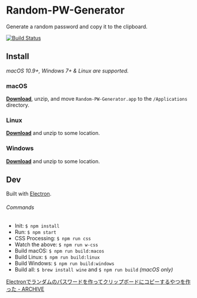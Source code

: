 # Random-PW-Generator
Generate a random password and copy it to the clipboard.

[![Build Status](https://secure.travis-ci.org/hrfmmymt/Random-PW-Generator.svg?branch=master)](http://travis-ci.org/hrfmmymt/Random-PW-Generator)

## Install

*macOS 10.9+, Windows 7+ & Linux are supported.*

### macOS

[**Download**](https://github.com/hrfmmymt/Random-PW-Generator/releases/latest), unzip, and move `Random-PW-Generator.app` to the `/Applications` directory.

### Linux

[**Download**](https://github.com/hrfmmymt/Random-PW-Generator/releases/latest) and unzip to some location.

### Windows

[**Download**](https://github.com/hrfmmymt/Random-PW-Generator/releases/latest) and unzip to some location.

## Dev

Built with [Electron](http://electron.atom.io).

###### Commands

- Init: `$ npm install`
- Run: `$ npm start`
- CSS Processing: `$ npm run css`
- Watch the above: `$ npm run w-css`
- Build macOS: `$ npm run build:macos`
- Build Linux: `$ npm run build:linux`
- Build Windows: `$ npm run build:windows`
- Build all: `$ brew install wine` and `$ npm run build` *(macOS only)*

[Electronでランダムのパスワードを作ってクリップボードにコピーするやつを作った - ARCHIVE](http://hrfmmymt.tumblr.com/post/128109446557/electron%E3%81%A7%E3%83%A9%E3%83%B3%E3%83%80%E3%83%A0%E3%81%AE%E3%83%91%E3%82%B9%E3%83%AF%E3%83%BC%E3%83%89%E3%82%92%E4%BD%9C%E3%81%A3%E3%81%A6%E3%82%AF%E3%83%AA%E3%83%83%E3%83%97%E3%83%9C%E3%83%BC%E3%83%89%E3%81%AB%E3%82%B3%E3%83%94%E3%83%BC%E3%81%99%E3%82%8B%E3%82%84%E3%81%A4%E3%82%92%E4%BD%9C%E3%81%A3%E3%81%9F)

